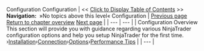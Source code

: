 ﻿
Configuration
Configuration
| << [Click to Display Table of Contents](configuration.md) >> **Navigation:**   »No topics above this level«   Configuration | [Previous page](using_3rd_party_add-ons.md) [Return to chapter overview](welcome.md) [Next page](installation.md) |
| --- | --- |
| Configuration Overview This section will provide you with guidance regarding various NinjaTrader configuration options and help you setup NinjaTrader for the first time.   ›[Installation](installation.md)›[Connection](connecting.md)›[Options](options.md)›[Performance Tips](performance_tips.md) |
| --- |

